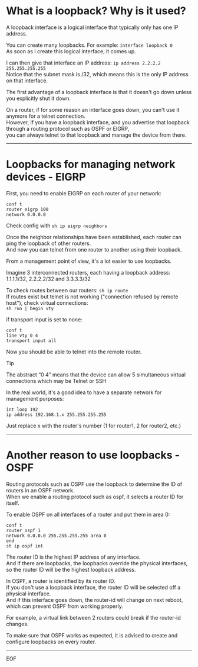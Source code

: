 # What is a loopback? Why is it used?

A loopback interface is a logical interface that typically only has one IP address.  

You can create many loopbacks. For example: `interface loopback 0`  
As soon as I create this logical interface, it comes up.  

I can then give that interface an IP address: `ip address 2.2.2.2 255.255.255.255`  
Notice that the subnet mask is /32, which means this is the only IP address on that interface.  

The first advantage of a loopback interface is that it doesn't go down unless you explicitly shut it down.

On a router, if for some reason an interface goes down, you can't use it anymore for a telnet connection.  
However, if you have a loopback interface, and you advertise that loopback through a routing protocol such as OSPF or EIGRP,  
you can always telnet to that loopback and manage the device from there.  

---

# Loopbacks for managing network devices - EIGRP

First, you need to enable EIGRP on each router of your network: 
```
conf t
router eigrp 100
network 0.0.0.0  
```

Check config with `sh ip eigrp neighbors`  

Once the neighbor relationships have been established, each router can ping the loopback of other routers.  
And now you can telnet from one router to another using their loopback.  

From a management point of view, it's a lot easier to use loopbacks.  

Imagine 3 interconnected routers, each having a loopback address: 1.1.1.1/32, 2.2.2.2/32 and 3.3.3.3/32  

To check routes between our routers: `sh ip route`  
If routes exist but telnet is not working ("connection refused by remote host"), check virtual connections:  
`sh run | begin vty`  

if transport input is set to none:
```
conf t
line vty 0 4
transport input all
```

Now you should be able to telnet into the remote router.

>[!tip]
>The abstract “0 4” means that the device can allow 5 simultaneous virtual connections which may be Telnet or SSH

In the real world, it's a good idea to have a separate network for management purposes:
```
int loop 192
ip address 192.168.1.x 255.255.255.255
```
Just replace x with the router's number (1 for router1, 2 for router2, etc.)  

---

# Another reason to use loopbacks - OSPF

Routing protocols such as OSPF use the loopback to determine the ID of routers in an OSPF network.  
When we enable a routing protocol such as ospf, it selects a router ID for itself.  

To enable OSPF on all interfaces of a router and put them in area 0:
```
conf t
router ospf 1
network 0.0.0.0 255.255.255.255 area 0
end
sh ip ospf int
```

The router ID is the highest IP address of any interface.  
And if there are loopbacks, the loopbacks override the physical interfaces, so the router ID will be the highest loopback address.  

In OSPF, a router is identified by its router ID.  
If you don't use a loopback interface, the router ID will be selected off a physical interface.  
And if this interface goes down, the router-id will change on next reboot, which can prevent OSPF from working properly.    

For example, a virtual link between 2 routers could break if the router-id changes.  

To make sure that OSPF works as expected, it is advised to create and configure loopbacks on every router.


---
EOF
